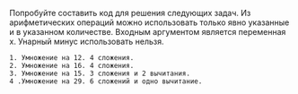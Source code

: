 Попробуйте составить код для решения следующих задач. Из арифметических операций можно использовать только явно указанные и в указанном количестве. Входным аргументом является переменная x. Унарный минус использовать нельзя.

	1. Умножение на 12. 4 сложения.
	2. Умножение на 16. 4 сложения.
	3. Умножение на 15. 3 сложения и 2 вычитания.
	4 .Умножение на 29. 6 сложений и одно вычитание.
